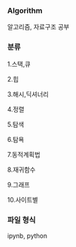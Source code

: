 ### Algorithm

알고리즘, 자료구조 공부

### 분류
 
1.스택,큐

2.힙

3.해시,딕셔너리

4.정렬

5.탐색

6.탐욕

7.동적계획법

8.재귀함수

9.그래프

10.사이트별

### 파일 형식

ipynb, python
